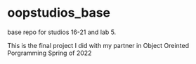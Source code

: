 # oopstudios_base
base repo for studios 16-21 and lab 5.

This is the final project I did with my partner in Object Oreinted Porgramming Spring of 2022

